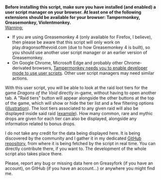 **Before installing this script, make sure you have installed (and enabled) a user script manager on your browser. At least one of the following extensions should be available for your browser: Tampermonkey, Greasemonkey, Violentmonkey.**<br>
<u>Warning:</u>
* If you are using Greasemonkey 4 (only available for Firefox, I believe), then please be aware that this script will only work on play.dragonsofthevoid.com (due to how Greasemonkey 4 is built), so you should use another user script manager or an earlier version of Greasemonkey.
* On Google Chrome, Microsoft Edge and probably other Chrome-derivated browsers, [Tampermonkey needs you to enable developer mode to use user scripts](https://www.tampermonkey.net/faq.php#Q209). Other user script managers may need similar actions.

With this user script, you will be able to look at the raid loot tiers for the game *Dragons of the Void* directly in-game, without having to open another tab. A "Raid tiers" button will appear alongside the other buttons at the top of the game, which will show or hide the tier list and a few filtering options ([illustration](https://prnt.sc/yhuOTLxBZNjg)). The loot tiers associated to any given raid will also be displayed inside said raid ([example](https://prnt.sc/4ql3UHA0s1yA)). How many common, rare and mythic drops are given for each tier can also be displayed, alongside any information related to bonus drops.

I do not take any credit for the data being displayed here. It is being discovered by the community and I gather it in my dedicated [GitHub repository](https://github.com/Matrix4348/Dragons-of-the-Void---Raid-Loot-Tiers), from where it is being fetched by the script in real time. You can directly contribute there, if you want to. The development of the whole script also takes place there.

Please, report any bug or missing data here on Greasyfork (if you have an account), on GitHub (if you have an account...) or anywhere you might find me.

